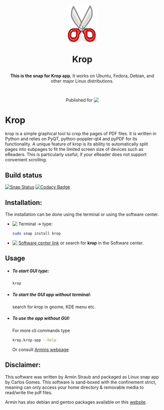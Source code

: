 <h1 align="center">
  <img src="https://raw.githubusercontent.com/gocarlos/krop/master/snap/gui/icon.png" style="max-width:100px;">


  <br />

Krop</h1>

<p align="center"><b>This is the snap for Krop app</b>, It works on Ubuntu, Fedora, Debian, and other major Linux
distributions.</p>

<br>
<p align="center">Published for  <img src="http://anything.codes/slack-emoji-for-techies/emoji/tux.png" align="top" width="24" /></p>


# Krop
krop is a simple graphical tool to crop the pages of PDF files. It is written in Python and relies on PyQT, python-poppler-qt4 and pyPDF for its functionality. A unique feature of krop is its ability to automatically split pages into subpages to fit the limited screen size of devices such as eReaders. This is particularly useful, if your eReader does not support convenient scrolling.

## Build status
[![Snap Status](https://build.snapcraft.io/badge/gocarlos/krop.svg)](https://build.snapcraft.io/user/gocarlos/krop) [![Codacy Badge](https://api.codacy.com/project/badge/Grade/962d353f2fab4ea2bb594185dd506f0a)](https://www.codacy.com/manual/edumco/krop?utm_source=github.com&amp;utm_medium=referral&amp;utm_content=edumco/krop&amp;utm_campaign=Badge_Grade)


## Installation:
The installation can be done using the terminal or using the software center.

* <img src="snap/gui/Gnome-terminal.png" align="top" width="50" /> Terminal -> type:
    ```bash
    sudo snap install krop
    ```
* <img src="snap/gui/Gnome-software.jpg" align="top" width="50" /> [Software center link](https://snapcraft.io/krop/) or search  for **krop** in the Software center.

## Usage
* ##### To start GUI type:

    ```bash
    krop
    ```



* ##### To start the GUI app without terminal:

    search for krop in gnome, KDE menu etc.
* ##### To use the app without GUI:
    For more cli commands type
    ```bash
    krop.krop-app --help
    ```
    Or consult [Armins webpage](http://arminstraub.com/software/krop#afewtricks)


## Disclaimer:
This software was written by Armin Straub and packaged as Linux snap app by Carlos Gomes. This software is sand-boxed with the confinement strict, meaning can only access your home directory & removable media to read/write the pdf files.

Armin has also debian and gentoo packages available on this [website](http://arminstraub.com/software/krop).

